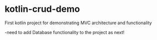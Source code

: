 # kotlin-crud-demo
First kotlin project for demonstrating MVC architecture and functionality 

-need to add Database functionality to the project as next!
